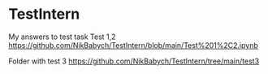 # TestIntern
My answers to test task
Test 1,2 https://github.com/NikBabych/TestIntern/blob/main/Test%201%2C2.ipynb

Folder with test 3 https://github.com/NikBabych/TestIntern/tree/main/test3
